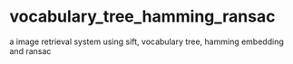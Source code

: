 # vocabulary_tree_hamming_ransac
a image retrieval system using sift, vocabulary tree, hamming embedding and ransac
